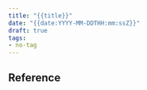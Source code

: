```yaml
---
title: "{{title}}"
date: "{{date:YYYY-MM-DDTHH:mm:ssZ}}"
draft: true
tags:
- no-tag
---
```



## Reference
